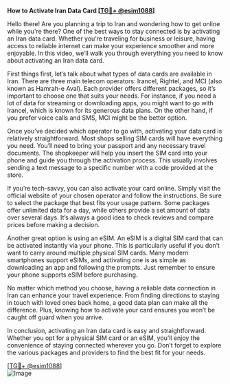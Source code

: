 **How to Activate Iran Data Card [[TG💪+ @esim1088](https://t.me/s/esim1088)]**

Hello there! Are you planning a trip to Iran and wondering how to get online while you're there? One of the best ways to stay connected is by activating an Iran data card. Whether you’re traveling for business or leisure, having access to reliable internet can make your experience smoother and more enjoyable. In this video, we’ll walk you through everything you need to know about activating an Iran data card.

First things first, let’s talk about what types of data cards are available in Iran. There are three main telecom operators: Irancel, Rightel, and MCI (also known as Hamrah-e Aval). Each provider offers different packages, so it’s important to choose one that suits your needs. For instance, if you need a lot of data for streaming or downloading apps, you might want to go with Irancel, which is known for its generous data plans. On the other hand, if you prefer voice calls and SMS, MCI might be the better option.

Once you’ve decided which operator to go with, activating your data card is relatively straightforward. Most shops selling SIM cards will have everything you need. You’ll need to bring your passport and any necessary travel documents. The shopkeeper will help you insert the SIM card into your phone and guide you through the activation process. This usually involves sending a text message to a specific number with a code provided at the store.

If you’re tech-savvy, you can also activate your card online. Simply visit the official website of your chosen operator and follow the instructions. Be sure to select the package that best fits your usage pattern. Some packages offer unlimited data for a day, while others provide a set amount of data over several days. It’s always a good idea to check reviews and compare prices before making a decision.

Another great option is using an eSIM. An eSIM is a digital SIM card that can be activated instantly via your phone. This is particularly useful if you don’t want to carry around multiple physical SIM cards. Many modern smartphones support eSIMs, and activating one is as simple as downloading an app and following the prompts. Just remember to ensure your phone supports eSIM before purchasing.

No matter which method you choose, having a reliable data connection in Iran can enhance your travel experience. From finding directions to staying in touch with loved ones back home, a good data plan can make all the difference. Plus, knowing how to activate your card ensures you won’t be caught off guard when you arrive.

In conclusion, activating an Iran data card is easy and straightforward. Whether you opt for a physical SIM card or an eSIM, you’ll enjoy the convenience of staying connected wherever you go. Don’t forget to explore the various packages and providers to find the best fit for your needs.

[[TG💪+ @esim1088](https://t.me/s/esim1088)]  
![Image](https://i.postimg.cc/Y0z9fWf4/image.png)